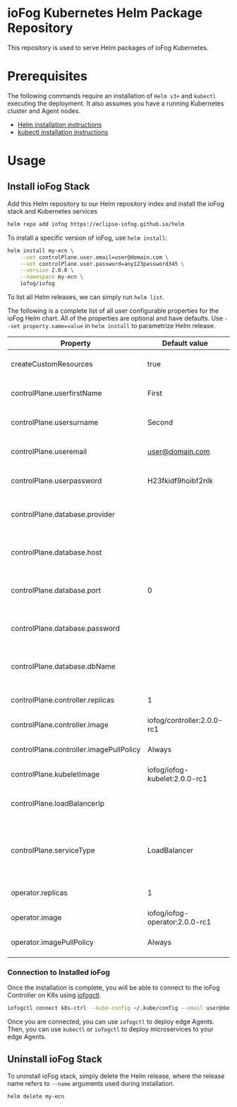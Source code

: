 # ioFog Kubernetes Helm Package Repository

This repository is used to serve Helm packages of ioFog Kubernetes.

# Prerequisites

The following commands require an installation of `Helm v3+` and `kubectl` executing the deployment. It also assumes you have a running Kubernetes cluster and Agent nodes.

* [Helm installation instructions](https://helm.sh/docs/intro/install/)
* [kubectl installation instructions](https://kubernetes.io/docs/tasks/tools/install-kubectl/)

# Usage

 ## Install ioFog Stack
 
 Add this Helm repository to our Helm repository index and install the ioFog stack and Kubernetes services
 
 ```bash
 helm repo add iofog https://eclipse-iofog.github.io/helm
 ```
 
 To install a specific version of ioFog, use `helm install`:
 
 ```bash
 helm install my-ecn \
     --set controlPlane.user.email=user@domain.com \
     --set controlPlane.user.password=any123password345 \
     --version 2.0.0 \
     --namespace my-ecn \
     iofog/iofog
 ```
 
 To list all Helm releases, we can simply run `helm list`.
 
 The following is a complete list of all user configurable properties for the ioFog Helm chart. All of the properties are optional and have defaults. Use `--set property.name=value` in `helm install` to parametrize Helm release.
 
 | Property                                | Default value                   | Description                                                                                   |
 | --------------------------------------- | ------------------------------- | --------------------------------------------------------------------------------------------- |
 | createCustomResources                   | true                            | See [Multiple Edge Compute Networks](#multiple-edge-compute-networks)                         |
 | controlPlane.userfirstName              | First                           | First name of initial user in Controller                                                      |
 | controlPlane.usersurname                | Second                          | Surname of initial user in Controller                                                         |
 | controlPlane.useremail                  | user@domain.com                 | Email (login) of initial user in Controller                                                   |
 | controlPlane.userpassword               | H23fkidf9hoibf2nlk              | Password of initial user in Controller                                                        |
 | controlPlane.database.provider          |                                 | Not supported in ioFog Community Edition                                                      |
 | controlPlane.database.host              |                                 | Not supported in ioFog Community Edition                                                      |
 | controlPlane.database.port              | 0                               | Not supported in ioFog Community Edition                                                      |
 | controlPlane.database.password          |                                 | Not supported in ioFog Community Edition                                                      |
 | controlPlane.database.dbName            |                                 | Not supported in ioFog Community Edition                                                      |
 | controlPlane.controller.replicas        | 1                               | Number of replicas of Controller pods                                                         |
 | controlPlane.controller.image           | iofog/controller:2.0.0-rc1      | [Controller Docker image](https://hub.docker.com/r/iofog/controller/tags)                     |
 | controlPlane.controller.imagePullPolicy | Always                          | Controller Docker image [pull policy](https://kubernetes.io/docs/concepts/containers/images/) |
 | controlPlane.kubeletImage               | iofog/iofog-kubelet:2.0.0-rc1   | [Kubelet Docker image](https://hub.docker.com/r/iofog/iofog-kubelet/tags)                     |
 | controlPlane.loadBalancerIp             |                                 | Pre-allocated static IP address for Controller                                                |
 | controlPlane.serviceType                | LoadBalancer                    | Service type for Controller (one of `LoadBalancer`, `NodePort` or `ClusterIP`)                |
 | operator.replicas                       | 1                               | Number of replicas of Operator pods                                                           |
 | operator.image                          | iofog/iofog-operator:2.0.0-rc1  | [OperatorDocker image](https://hub.docker.com/r/iofog/iofog-operator/tags)                    |
 | operator.imagePullPolicy                | Always                          | Operator Docker image [pull policy](https://kubernetes.io/docs/concepts/containers/images/)   |


### Connection to Installed ioFog

Once the installation is complete, you will be able to connect to the ioFog Controller on K8s using [iofogctl](https://iofog.org/docs/2.0.0/tools/iofogctl/usage.html).

```bash
iofogctl connect k8s-ctrl --kube-config ~/.kube/config --email user@domain.com --pass any123password345
```

Once you are connected, you can use `iofogctl` to deploy edge Agents. Then, you can use `kubectl` or `iofogctl` to deploy microservices to your edge Agents.

## Uninstall ioFog Stack

To uninstall ioFog stack, simply delete the Helm release, where the release name refers to `--name` arguments used during installation.

```bash
helm delete my-ecn
```
